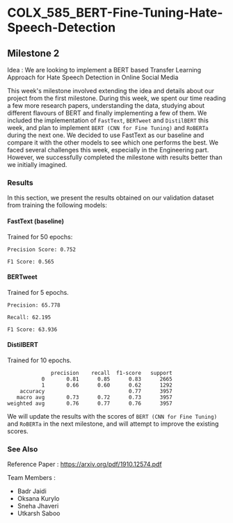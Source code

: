 # COLX_585_BERT-Fine-Tuning-Hate-Speech-Detection

## Milestone 2

Idea : We are looking to implement a BERT based Transfer Learning Approach for Hate Speech Detection in Online Social Media

This week's milestone involved extending the idea and details about our project from the first milestone. During this week, we spent our time reading a few more research papers, understanding the data, studying about different flavours of BERT and finally implementing a few of them. We included the implementation of `FastText`, `BERTweet` and `DistilBERT` this week, and plan to implement `BERT (CNN for Fine Tuning)` and `RoBERTa` during the next one. We decided to use FastText as our baseline and compare it with the other models to see which one performs the best. We faced several challenges this week, especially in the Engineering part. However, we successfully completed the milestone with results better than we initially imagined.

### Results

In this section, we present the results obtained on our validation dataset from training the following models: 

#### FastText (baseline)

Trained for 50 epochs:

`Precision Score: 0.752`

`F1 Score: 0.565`

#### BERTweet 

Trained for 5 epochs.

`Precision: 65.778`

`Recall: 62.195`

`F1 Score: 63.936`

#### DistilBERT

Trained for 10 epochs.

```
              precision    recall  f1-score   support
           0       0.81      0.85      0.83      2665
           1       0.66      0.60      0.62      1292
    accuracy                           0.77      3957
   macro avg       0.73      0.72      0.73      3957
weighted avg       0.76      0.77      0.76      3957
```

We will update the results with the scores of `BERT (CNN for Fine Tuning)` and `RoBERTa` in the next milestone, and will attempt to improve the existing scores.

### See Also

Reference Paper : https://arxiv.org/pdf/1910.12574.pdf

Team Members :

- Badr Jaidi
- Oksana Kurylo
- Sneha Jhaveri
- Utkarsh Saboo
